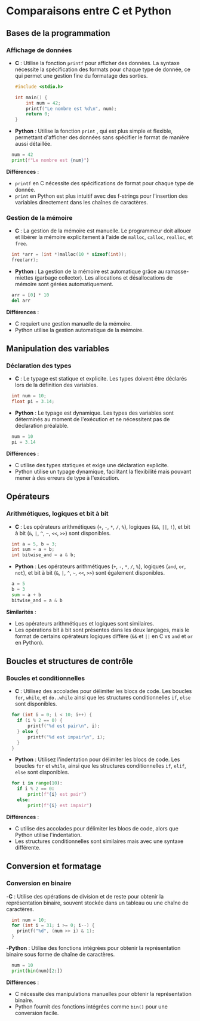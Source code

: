 # Comparaisons entre C et Python

## Bases de la programmation

### Affichage de données

- **C** : Utilise la fonction `printf` pour afficher des données. La syntaxe nécessite la spécification des formats pour chaque type de donnée, ce qui permet une gestion fine du formatage des sorties.

  ```c
  #include <stdio.h>

  int main() {
      int num = 42;
      printf("Le nombre est %d\n", num);
      return 0;
  }
- **Python** : Utilise la fonction `print` , qui est plus simple et flexible, permettant d'afficher des données sans spécifier le format de manière aussi détaillée.

```python
  num = 42
  print(f"Le nombre est {num}")
```
**Différences** : 
- `printf` en C nécessite des spécifications de format pour chaque type de donnée.
- `print` en Python est plus intuitif avec des f-strings pour l'insertion des variables directement dans les chaînes de caractères.

### Gestion de la mémoire

- **C** : La gestion de la mémoire est manuelle. Le programmeur doit allouer et libérer la mémoire explicitement à l'aide de `malloc`, `calloc`, `realloc`, et `free`.
```c
  int *arr = (int *)malloc(10 * sizeof(int));
  free(arr);
```
- **Python** : La gestion de la mémoire est automatique grâce au ramasse-miettes (garbage collector). Les allocations et désallocations de mémoire sont gérées automatiquement.
```python
  arr = [0] * 10
  del arr
```
**Différences** :
- C requiert une gestion manuelle de la mémoire.
- Python utilise la gestion automatique de la mémoire.

## Manipulation des variables

### Déclaration des types

- **C** : Le typage est statique et explicite. Les types doivent être déclarés lors de la définition des variables.
```c
  int num = 10;
  float pi = 3.14;
```
- **Python** : Le typage est dynamique. Les types des variables sont déterminés au moment de l'exécution et ne nécessitent pas de déclaration préalable.
```python
  num = 10
  pi = 3.14
```
**Différences** :
- C utilise des types statiques et exige une déclaration explicite.
- Python utilise un typage dynamique, facilitant la flexibilité mais pouvant mener à des erreurs de type à l'exécution.

## Opérateurs
### Arithmétiques, logiques et bit à bit

- **C** : Les opérateurs arithmétiques (`+`, `-`, `*`, `/`, `%`), logiques (`&&`, `||`, `!`), et bit à bit (`&`, `|`, `^`, `~`, `<<`, `>>`) sont disponibles.
```c
  int a = 5, b = 3;
  int sum = a + b;
  int bitwise_and = a & b;
```
- **Python** : Les opérateurs arithmétiques (`+`, `-`, `*`, `/`, `%`), logiques (`and`, `or`, `not`), et bit à bit (`&`, `|`, `^`, `~`, `<<`, `>>`) sont également disponibles.
```python
  a = 5
  b = 3
  sum = a + b
  bitwise_and = a & b
```

**Similarités** :
- Les opérateurs arithmétiques et logiques sont similaires.
- Les opérations bit à bit sont présentes dans les deux langages, mais le format de certains opérateurs logiques diffère (`&&` et `||` en C vs `and` et `or` en Python).

## Boucles et structures de contrôle
### Boucles et conditionnelles

- **C** : Utilisez des accolades pour délimiter les blocs de code. Les boucles `for`, `while`, et `do..while` ainsi que les structures conditionnelles `if`, `else` sont disponibles.
```c
  for (int i = 0; i < 10; i++) {
    if (i % 2 == 0) {
        printf("%d est pair\n", i);
    } else {
        printf("%d est impair\n", i);
    }
  }
```
- **Python** : Utilisez l'indentation pour délimiter les blocs de code. Les boucles `for` et `while`, ainsi que les structures conditionnelles `if`, `elif`, `else` sont disponibles.
```python
  for i in range(10):
    if i % 2 == 0:
        print(f"{i} est pair")
    else:
        print(f"{i} est impair")
```
**Différences** :
- C utilise des accolades pour délimiter les blocs de code, alors que Python utilise l'indentation.
- Les structures conditionnelles sont similaires mais avec une syntaxe différente.

## Conversion et formatage
### Conversion en binaire

-**C** : Utilise des opérations de division et de reste pour obtenir la représentation binaire, souvent stockée dans un tableau ou une chaîne de caractères.
```c
  int num = 10;
  for (int i = 31; i >= 0; i--) {
    printf("%d", (num >> i) & 1);
  }
```
-**Python** : Utilise des fonctions intégrées pour obtenir la représentation binaire sous forme de chaîne de caractères.
```python
  num = 10
  print(bin(num)[2:])
```
**Différences** :
- C nécessite des manipulations manuelles pour obtenir la représentation binaire.
- Python fournit des fonctions intégrées comme `bin()` pour une conversion facile.
